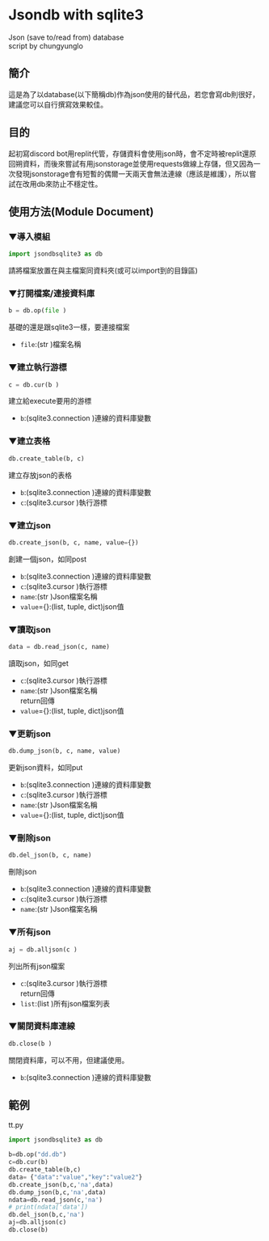 # Jsondb with sqlite3
Json (save to/read from) database  
script by chungyunglo

## 簡介
這是為了以database(以下簡稱db)作為json使用的替代品，若您會寫db則很好，建議您可以自行撰寫效果較佳。

## 目的
起初寫discord bot用replit代管，存儲資料會使用json時，會不定時被replit還原回朔資料，而後來嘗試有用jsonstorage並使用requests做線上存儲，但又因為一次發現jsonstorage會有短暫的偶爾一天兩天會無法連線（應該是維護），所以嘗試在改用db來防止不穩定性。

## 使用方法(Module Document)

### ▼導入模組
```python
import jsondbsqlite3 as db
```
請將檔案放置在與主檔案同資料夾(或可以import到的目錄區)

### ▼打開檔案/連接資料庫
```python
b = db.op(file )
```
基礎的還是跟sqlite3一樣，要連接檔案
- `file`:(str )檔案名稱

### ▼建立執行游標
```python
c = db.cur(b )
```
建立給execute要用的游標
- `b`:(sqlite3.connection )連線的資料庫變數

### ▼建立表格
```python
db.create_table(b, c)
```
建立存放json的表格
- `b`:(sqlite3.connection )連線的資料庫變數
- `c`:(sqlite3.cursor )執行游標

### ▼建立json
```python
db.create_json(b, c, name, value={})
```
創建一個json，如同post
- `b`:(sqlite3.connection )連線的資料庫變數
- `c`:(sqlite3.cursor )執行游標
- `name`:(str )Json檔案名稱
- `value`={}:(list, tuple, dict)json值

### ▼讀取json
```python
data = db.read_json(c, name)
```
讀取json，如同get
- `c`:(sqlite3.cursor )執行游標
- `name`:(str )Json檔案名稱  
return回傳
- `value`={}:(list, tuple, dict)json值

### ▼更新json
```python
db.dump_json(b, c, name, value)
```
更新json資料，如同put
- `b`:(sqlite3.connection )連線的資料庫變數
- `c`:(sqlite3.cursor )執行游標
- `name`:(str )Json檔案名稱
- `value`={}:(list, tuple, dict)json值

### ▼刪除json
```python
db.del_json(b, c, name)
```
刪除json
- `b`:(sqlite3.connection )連線的資料庫變數
- `c`:(sqlite3.cursor )執行游標
- `name`:(str )Json檔案名稱

### ▼所有json
```python
aj = db.alljson(c )
```
列出所有json檔案
- `c`:(sqlite3.cursor )執行游標  
return回傳
- `list`:(list )所有json檔案列表

### ▼關閉資料庫連線
```python
db.close(b )
```
關閉資料庫，可以不用，但建議使用。
- `b`:(sqlite3.connection )連線的資料庫變數


## 範例
tt.py
```python
import jsondbsqlite3 as db

b=db.op("dd.db")
c=db.cur(b)
db.create_table(b,c)
data= {"data":"value","key":"value2"}
db.create_json(b,c,'na',data)
db.dump_json(b,c,'na',data)
ndata=db.read_json(c,'na')
# print(ndata['data'])
db.del_json(b,c,'na')
aj=db.alljson(c)
db.close(b)
```
